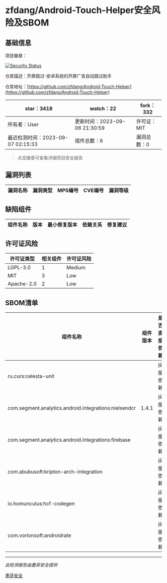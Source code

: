 # zfdang/Android-Touch-Helper安全风险及SBOM

## 基础信息

项目徽章：

[![Security Status](https://www.murphysec.com/platform3/v31/badge/1699482613998993408.svg)](https://www.murphysec.com/console/report/1695497003726172160/1699482613998993408)

仓库描述：开屏跳过-安卓系统的开屏广告自动跳过助手

仓库地址：[https://github.com/zfdang/Android-Touch-Helper](https://github.com/zfdang/Android-Touch-Helper)

| star：3418 | watch：22 | fork：332 |
| ----------- | -------------- | ------------ |
| 所有者：User | 更新时间：2023-09-06 21:30:59 | 许可证：MIT |
| 最近检测时间：2023-09-07 02:15:33 | 组件总数：6 | 漏洞总数：0 |

> 点击徽章可查看详细项目安全报告



## 漏洞列表

| 漏洞名称 | 漏洞类型 | MPS编号 | CVE编号 | 漏洞等级 |
| ------- | ------ | ------- | ------ | ----- |





## 缺陷组件

| 组件名称 | 版本 | 最小修复版本 | 依赖关系 | 修复建议 |
| -------- | ---- | ------------ | -------- | -------- |





## 许可证风险

| 许可证类型 | 相关组件 | 许可证风险 |
| ---------- | -------- | ---------- |
|LGPL-3.0|1|Medium|
|MIT|3|Low|
|Apache-2.0|2|Low|




## SBOM清单

| 组件名称 | 组件版本 | 是否直接依赖 | 仓库 |
| -------- | -------- | ------------ | ---- |
|ru.curs:celesta-unit||间接依赖|maven|
|com.segment.analytics.android.integrations:nielsendcr|1.4.1|间接依赖|maven|
|com.segment.analytics.android.integrations:firebase||间接依赖|maven|
|com.abubusoft:kripton-arch-integration||间接依赖|maven|
|io.homunculus:hcf-codegen||间接依赖|maven|
|com.vorlonsoft:androidrate||间接依赖|maven|


------

*此检测报告由墨菲安全提供*

[墨菲安全](www.murphysec.com)